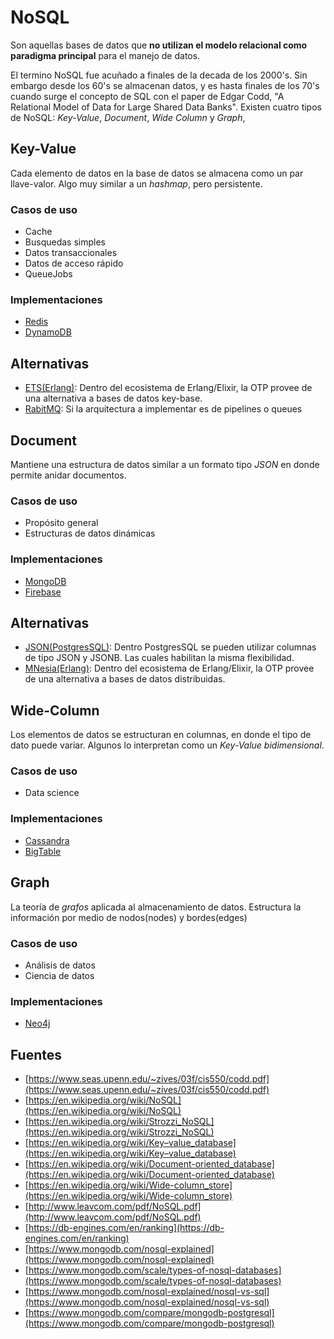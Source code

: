 # NoSQL

Son aquellas bases de datos que **no utilizan el modelo relacional como paradigma principal** para el manejo de datos.

El termino NoSQL fue acuñado a finales de la decada de los 2000's. Sin embargo desde los 60's se almacenan datos, y es hasta finales de los 70's cuando surge el concepto de SQL con el paper de Edgar Codd, "A Relational Model of Data for Large Shared Data Banks". Existen cuatro tipos de NoSQL: *Key-Value*, *Document*, *Wide Column* y *Graph*,

## Key-Value

Cada elemento de datos en la base de datos se almacena como un par llave-valor. Algo muy similar a un *hashmap*, pero persistente.

### Casos de uso

- Cache
- Busquedas simples
- Datos transaccionales
- Datos de acceso rápido
- QueueJobs

### Implementaciones

- [Redis](https://redis.io)
- [DynamoDB](https://aws.amazon.com/dynamodb/)

## Alternativas
- [ETS(Erlang)](https://beta.erlang.org/docs/19/man/ets.html): Dentro del ecosistema de Erlang/Elixir, la OTP provee de una alternativa a bases de datos key-base.
- [RabitMQ](https://www.rabbitmq.com): Si la arquitectura a implementar es de pipelines o queues

## Document

Mantiene una estructura de datos similar a un formato tipo *JSON* en donde permite anidar documentos.

### Casos de uso

- Propósito general
- Estructuras de datos dinámicas

### Implementaciones

- [MongoDB](https://www.mongodb.com) 
- [Firebase](https://firebase.google.com)

## Alternativas
- [JSON(PostgresSQL)](https://www.postgresql.org/docs/current/datatype-json.html): Dentro PostgresSQL se pueden utilizar columnas de tipo JSON y JSONB. Las cuales habilitan la misma flexibilidad.
- [MNesia(Erlang)](http://erlang.org/doc/man/mnesia.html): Dentro del ecosistema de Erlang/Elixir, la OTP provee de una alternativa a bases de datos distribuidas.

## Wide-Column

Los elementos de datos se estructuran en columnas, en donde el tipo de dato puede variar. Algunos lo interpretan como un *Key-Value bidimensional*.

### Casos de uso

- Data science

### Implementaciones

- [Cassandra](https://cassandra.apache.org/)
- [BigTable](https://cloud.google.com/bigtable/)

## Graph

La teoría de *grafos* aplicada al almacenamiento de datos. Estructura la información por medio de nodos(nodes) y bordes(edges)

### Casos de uso

- Análisis de datos
- Ciencia de datos

### Implementaciones

- [Neo4j](https://neo4j.com)

## Fuentes

* [https://www.seas.upenn.edu/~zives/03f/cis550/codd.pdf](https://www.seas.upenn.edu/~zives/03f/cis550/codd.pdf)
* [https://en.wikipedia.org/wiki/NoSQL](https://en.wikipedia.org/wiki/NoSQL)
* [https://en.wikipedia.org/wiki/Strozzi_NoSQL](https://en.wikipedia.org/wiki/Strozzi_NoSQL)
* [https://en.wikipedia.org/wiki/Key–value_database](https://en.wikipedia.org/wiki/Key–value_database)
* [https://en.wikipedia.org/wiki/Document-oriented_database](https://en.wikipedia.org/wiki/Document-oriented_database)
* [https://en.wikipedia.org/wiki/Wide-column_store](https://en.wikipedia.org/wiki/Wide-column_store)
* [http://www.leavcom.com/pdf/NoSQL.pdf](http://www.leavcom.com/pdf/NoSQL.pdf)
* [https://db-engines.com/en/ranking](https://db-engines.com/en/ranking)
* [https://www.mongodb.com/nosql-explained](https://www.mongodb.com/nosql-explained)
* [https://www.mongodb.com/scale/types-of-nosql-databases](https://www.mongodb.com/scale/types-of-nosql-databases)
* [https://www.mongodb.com/nosql-explained/nosql-vs-sql](https://www.mongodb.com/nosql-explained/nosql-vs-sql)
* [https://www.mongodb.com/compare/mongodb-postgresql](https://www.mongodb.com/compare/mongodb-postgresql)
